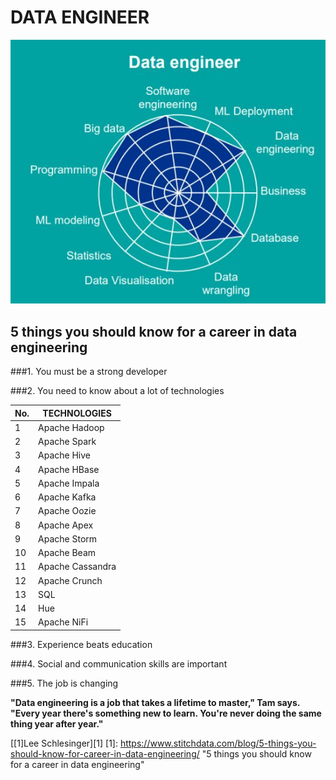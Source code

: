 # **DATA ENGINEER**

[![Data Engineer](https://raw.githubusercontent.com/AshinSasi/Data-Engineeering/main/Images/data-engineer-jobjpg.png "Data Engineer")](https://raw.githubusercontent.com/AshinSasi/Data-Engineeering/main/Images/data-engineer-jobjpg.png "Data Engineer")

## 5 things you should know for a career in data engineering

###1.  You must be a strong developer

###2. You need to know about a lot of technologies

|  No. |TECHNOLOGIES   |
| ------------ | ------------ |
| 1 | Apache Hadoop  |
|2 | Apache Spark  |
|  3 | Apache Hive  |
|  4 | Apache HBase  |
|   5| Apache Impala  |
|   6| Apache Kafka  |
|   7| Apache Oozie  |
|   8| Apache Apex  |
|   9| Apache Storm  |
|   10| Apache Beam  |
|   11| Apache Cassandra  |
|   12| Apache Crunch  |
|   13| SQL  |
|   14|  Hue |
|   15| Apache NiFi  |


###3. Experience beats education

###4. Social and communication skills are important

###5. The job is changing


**"Data engineering is a job that takes a lifetime to master," Tam says. "Every year there's something new to learn. You're never doing the same thing year after year."**

[[1]Lee Schlesinger][1]
[1]: https://www.stitchdata.com/blog/5-things-you-should-know-for-career-in-data-engineering/ "5 things you should know for a career in data engineering"


